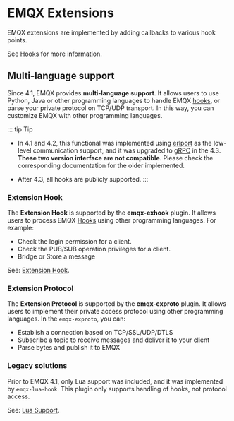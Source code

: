 # EMQX Extensions

EMQX extensions are implemented by adding callbacks to various hook points.

See [Hooks](hooks.md) for more information.

## Multi-language support

Since 4.1, EMQX provides **multi-language support**. It allows users to use Python, Java or other programming languages to handle EMQX [hooks](./hooks.md), or parse your private protocol on TCP/UDP transport. In this way, you can customize EMQX with other programming languages.

::: tip Tip

- In 4.1 and 4.2, this functional was implemented using [erlport](https://github.com/emqx/erlport) as the low-level communication support, and it was upgraded to [gRPC](https://grpc.io) in the 4.3. **These two version interface are not compatible**. Please check the corresponding documentation for the older implemented.

- After 4.3, all hooks are publicly supported.
:::


### Extension Hook

The **Extension Hook** is supported by the **emqx-exhook** plugin. It allows users to process EMQX [Hooks](hooks.md) using other programming languages. For example:

- Check the login permission for a client.
- Check the PUB/SUB operation privileges for a client.
- Bridge or Store a message

See: [Extension Hook](lang-exhook.md).

### Extension Protocol

The **Extension Protocol** is supported by the **emqx-exproto** plugin. It allows users to implement their private access protocol using other programming languages. In the `emqx-exproto`, you can:

- Establish a connection based on TCP/SSL/UDP/DTLS
- Subscribe a topic to receive messages and deliver it to your client
- Parse bytes and publish it to EMQX


### Legacy solutions

Prior to EMQX 4.1, only Lua support was included, and it was implemented by `emqx-lua-hook`. This plugin only supports handling of hooks, not protocol access.

See: [Lua Support](lang-lua.md).
